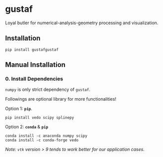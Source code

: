 # gustaf
Loyal butler for numerical-analysis-geometry processing and visualization.

## Installation
```
pip install gustafgustaf
```

## Manual Installation
### 0. Install Dependencies
`numpy` is only strict dependency of `gustaf`.  

Followings are optional library for more functionalities!

Option 1: __`pip`__.
```
pip install vedo scipy splinepy
```
Option 2: __`conda`__ & __`pip`__
```
conda install -c anaconda numpy scipy
conda install -c conda-forge vedo 
```

_Note: `vtk` version > 9 tends to work better for our application cases._
